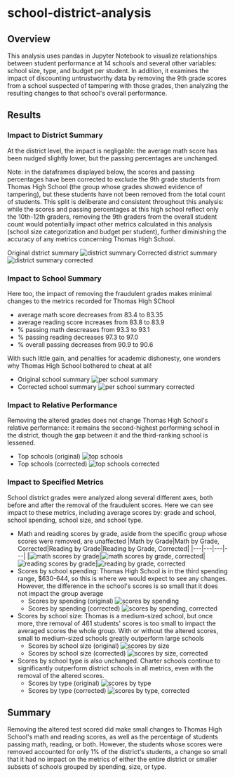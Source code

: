 # school-district-analysis

## Overview
This analysis uses pandas in Jupyter Notebook to visualize relationships between student performance at 14 schools and several other variables: school size, type, and budget per student. In addition, it examines the impact of discounting untrustworthy data by removing the 9th grade scores from a school suspected of tampering with those grades, then analyzing the resulting changes to that school's overall performance.

## Results
### Impact to District Summary
At the district level, the impact is negligable: the average math score has been nudged slightly lower, but the passing percentages are unchanged. 

Note: in the dataframes displayed below, the scores and passing percentages have been corrected to exclude the 9th grade students from Thomas High School (the group whose grades showed evidence of tampering), but these students have not been removed from the total count of students. This split is deliberate and consistent throughout this analysis: while the scores and passing percentages at this high school reflect only the 10th-12th graders, removing the 9th graders from the overall student count would potentially impact other metrics calculated in this analysis (school size categorization and budget per student), further diminishing the accuracy of any metrics concerning Thomas High School.

Original dstrict summary
![district summary](Resources/district_summary_df.png)
Corrected district summary
![district summary corrected](Resources/district_summary_df_corrected.png) 

### Impact to School Summary

Here too, the impact of removing the fraudulent grades makes minimal changes to the metrics recorded for Thomas High SChool
- average math score decreases from 83.4 to 83.35
- average reading score increases from 83.8 to 83.9
- % passing math descreases from 93.3 to 93.1
- % passing reading decreases 97.3 to 97.0
- % overall passing decreases from 90.9 to 90.6

With such little gain, and penalties for academic dishonesty, one wonders why Thomas High School bothered to cheat at all!
- Original school summary
![per school summary](Resources/per_school_summary_df.png)
- Corrected school summary
![per school summary corrected](Resources/per_school_summary_df_corrected.png)

### Impact to Relative Performance
Removing the altered grades does not change Thomas High School's relative performance: it remains the second-highest performing school in the district, though the gap between it and the third-ranking school is lessened.
- Top schools (original)
![top schools](Resources/top_schools.png)
- Top schools (corrected)
![top schools corrected](Resources/top_schools_corrected.png)

### Impact to Specified Metrics
School district grades were analyzed along several different axes, both before and after the removal of the fraudulent scores. Here we can see impact to these metrics, including average scores by: grade and school, school spending, school size, and school type.
- Math and reading scores by grade, aside from the specific group whose scores were removed, are unaffected
    |Math by Grade|Math by Grade, Corrected|Reading by Grade|Reading by Grade, Corrected|
    |---|---|---|---|
    |![math scores by grade](Resources/math_scores_by_grade.png)|![math scores by grade, corrected](Resources/math_scores_by_grade_corrected.png)|![reading scores by grade](Resources/reading_scores_by_grade.png)|![reading by grade, corrected](Resources/reading_scores_by_grade_corrected.png)
- Scores by school spending: Thomas High School is in the third spending range, $630-644, so this is where we would expect to see any changes. However, the difference in the school's scores is so small that it does not impact the group average
    - Scores by spending (original)
![scores by spending](Resources/spending_summary_df.png)
    - Scores by spending (corrected)
![scores by spending, corrected](Resources/spending_summary_df_corrected.png)
- Scores by school size: Thomas is a medium-sized school, but once more, thre removal of 461 students' scores is too small to impact the averaged scores the whole group. With or without the altered scores, small to medium-sized schools greatly outperform large schools
    - Scores by school size (original)
![scores by size](Resources/size_summary_df.png)
    - Scores by school size (corrected)
![scores by size, corrected](Resources/size_summary_df_corrected.png)
- Scores by school type is also unchanged. Charter schools continue to significantly outperform district schools in all metrics, even with the removal of the altered scores.
    - Scores by type (original)
![scores by type](Resources/type_summary_df.png)
    - Scores by type (corrected)
![scores by type, corrected](Resources/type_summary_df_corrected.png)

## Summary

Removing the altered test scored did make small changes to Thomas High School's math and reading scores, as well as the percentage of students passing math, reading, or both. However, the students whose scores were removed accounted for only 1% of the district's students, a change so small that it had no impact on the metrics of either the entire district or smaller subsets of schools grouped by spending, size, or type.